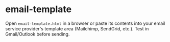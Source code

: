 # email-template

Open `email-template.html` in a browser or paste its contents into your email service provider's template area (Mailchimp, SendGrid, etc.). Test in Gmail/Outlook before sending.

